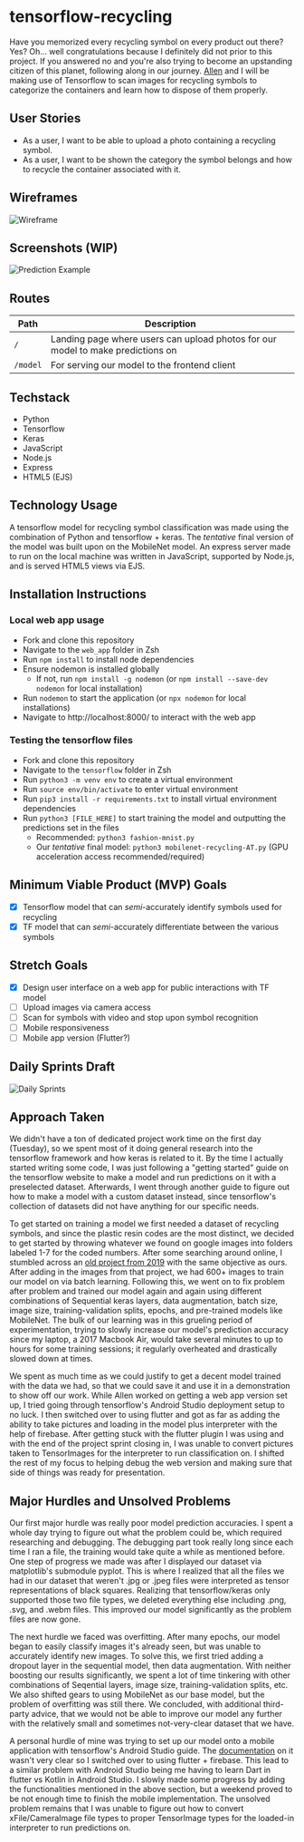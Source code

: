 # tensorflow-recycling

Have you memorized every recycling symbol on every product out there? Yes? Oh... well congratulations because I definitely did not prior to this project. If you answered no and you're also trying to become an upstanding citizen of this planet, following along in our journey. [Allen](https://github.com/average-alien) and I will be making use of Tensorflow to scan images for recycling symbols to categorize the containers and learn how to dispose of them properly.

## User Stories

* As a user, I want to be able to upload a photo containing a recycling symbol.
* As a user, I want to be shown the category the symbol belongs and how to recycle the container associated with it.

## Wireframes

![Wireframe](./img/recycling-wireframe.png)

## Screenshots (WIP)

![Prediction Example](./img/prediction-example.png)

## Routes

| Path | Description |
| ---- | ----------- |
| `/` | Landing page where users can upload photos for our model to make predictions on |
| `/model` | For serving our model to the frontend client |

## Techstack

* Python
* Tensorflow
* Keras
* JavaScript
* Node.js
* Express
* HTML5 (EJS)

## Technology Usage

A tensorflow model for recycling symbol classification was made using the combination of Python and tensorflow + keras. The *tentative* final version of the model was built upon on the MobileNet model. An express server made to run on the local machine was written in JavaScript, supported by Node.js, and is served HTML5 views via EJS.

## Installation Instructions

### Local web app usage

* Fork and clone this repository
* Navigate to the `web_app` folder in Zsh
* Run `npm install` to install node dependencies
* Ensure nodemon is installed globally
    * If not, run `npm install -g nodemon` (or `npm install --save-dev nodemon` for local installation)
* Run `nodemon` to start the application (or `npx nodemon` for local installations)
* Navigate to http://localhost:8000/ to interact with the web app

### Testing the tensorflow files

* Fork and clone this repository
* Navigate to the `tensorflow` folder in Zsh
* Run `python3 -m venv env` to create a virtual environment
* Run `source env/bin/activate` to enter virtual environment
* Run `pip3 install -r requirements.txt` to install virtual environment dependencies
* Run `python3 [FILE_HERE]` to start training the model and outputting the predictions set in the files
    * Recommended: `python3 fashion-mnist.py`
    * Our *tentative* final model: `python3 mobilenet-recycling-AT.py` (GPU acceleration access recommended/required)

## Minimum Viable Product (MVP) Goals

* [x] Tensorflow model that can *semi*-accurately identify symbols used for recycling
* [x] TF model that can *semi*-accurately differentiate between the various symbols

## Stretch Goals

* [x] Design user interface on a web app for public interactions with TF model
* [ ] Upload images via camera access
* [ ] Scan for symbols with video and stop upon symbol recognition
* [ ] Mobile responsiveness
* [ ] Mobile app version (Flutter?)

## Daily Sprints Draft

![Daily Sprints](./img//recycling-daily-sprints.png)

## Approach Taken

We didn't have a ton of dedicated project work time on the first day (Tuesday), so we spent most of it doing general research into the tensorflow framework and how keras is related to it. By the time I actually started writing some code, I was just following a "getting started" guide on the tensorflow website to make a model and run predictions on it with a preselected dataset. Afterwards, I went through another guide to figure out how to make a model with a custom dataset instead, since tensorflow's collection of datasets did not have anything for our specific needs.

To get started on training a model we first needed a dataset of recycling symbols, and since the plastic resin codes are the most distinct, we decided to get started by throwing whatever we found on google images into folders labeled 1-7 for the coded numbers. After some searching around online, I stumbled across an [old project from 2019](https://www.kaggle.com/datasets/piaoya/plastic-recycling-codes) with the same objective as ours. After adding in the images from that project, we had 600+ images to train our model on via batch learning. Following this, we went on to fix problem after problem and trained our model again and again using different combinations of Sequential keras layers, data augmentation, batch size, image size, training-validation splits, epochs, and pre-trained models like MobileNet. The bulk of our learning was in this grueling period of experimentation, trying to slowly increase our model's prediction accuracy since my laptop, a 2017 Macbook Air, would take several minutes to up to hours for some training sessions; it regularly overheated and drastically slowed down at times.

We spent as much time as we could justify to get a decent model trained with the data we had, so that we could save it and use it in a demonstration to show off our work. While Allen worked on getting a web app version set up, I tried going through tensorflow's Android Studio deployment setup to no luck. I then switched over to using flutter and got as far as adding the ability to take pictures and loading in the model plus interpreter with the help of firebase. After getting stuck with the flutter plugin I was using and with the end of the project sprint closing in, I was unable to convert pictures taken to TensorImages for the interpreter to run classification on. I shifted the rest of my focus to helping debug the web version and making sure that side of things was ready for presentation.

## Major Hurdles and Unsolved Problems

Our first major hurdle was really poor model prediction accuracies. I spent a whole day trying to figure out what the problem could be, which required researching and debugging. The debugging part took really long since each time I ran a file, the training would take quite a while as mentioned before. One step of progress we made was after I displayed our dataset via matplotlib's submodule pyplot. This is where I realized that all the files we had in our dataset that weren't .jpg or .jpeg files were interpreted as tensor representations of black squares. Realizing that tensorflow/keras only supported those two file types, we deleted everything else including .png, .svg, and .webm files. This improved our model significantly as the problem files are now gone.

The next hurdle we faced was overfitting. After many epochs, our model began to easily classify images it's already seen, but was unable to accurately identify new images. To solve this, we first tried adding a dropout layer in the sequential model, then data augmentation. With neither boosting our results significantly, we spent a lot of time tinkering with other combinations of Seqential layers, image size, training-validation splits, etc. We also shifted gears to using MobileNet as our base model, but the problem of overfitting was still there. We concluded, with additional third-party advice, that we would not be able to improve our model any further with the relatively small and sometimes not-very-clear dataset that we have.

A personal hurdle of mine was trying to set up our model onto a mobile application with tensorflow's Android Studio guide. The [documentation](https://www.tensorflow.org/lite/android/quickstart) on it wasn't very clear so I switched over to using flutter + firebase. This lead to a similar problem with Android Studio being me having to learn Dart in flutter vs Kotlin in Android Studio. I slowly made some progress by adding the functionalities mentioned in the above section, but a weekend proved to be not enough time to finish the mobile implementation. The unsolved problem remains that I was unable to figure out how to convert xFile/CameraImage file types to proper TensorImage types for the loaded-in interpreter to run predictions on.
